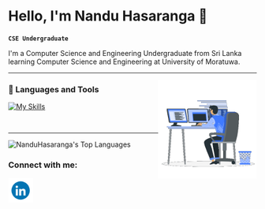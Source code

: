# Hello, I'm Nandu Hasaranga 👋

**`CSE Undergraduate`**

<p align='left'> I'm a Computer Science and Engineering Undergraduate from Sri Lanka learning Computer Science and Engineering at University of Moratuwa. </p>

<hr />
<img align='right' src=src\gif2.gif height='200'/>


### 🧰 Languages and Tools
[![My Skills](https://skillicons.dev/icons?i=cpp,nodejs,react,arduino,docker,c,firebase,git,github,java,js,mysql,py,react,ros,vscode&perline=8)](https://skillicons.dev)

<br />

---

![NanduHasaranga's Top Languages](https://github-readme-stats.vercel.app/api/top-langs/?username=3nethz&theme=prussian&show_icons=true&hide_border=true&layout=compact) 

<h3 align='left'> Connect with me: </h3>
<p align='left'>
<a href="https://www.linkedin.com/in/nandu-hasaranga-58104b324/" target='black'><img src=src\linkedin.gif height='50' align='center'/></a>
</p>
<!--
**NanduHasaranga/NanduHasaranga** is a ✨ _special_ ✨ repository because its `README.md` (this file) appears on your GitHub profile.

Here are some ideas to get you started:

- 🔭 I’m currently working on ...
- 🌱 I’m currently learning ...
- 👯 I’m looking to collaborate on ...
- 🤔 I’m looking for help with ...
- 💬 Ask me about ...
- 📫 How to reach me: ...
- 😄 Pronouns: ...
- ⚡ Fun fact: ...
-->
